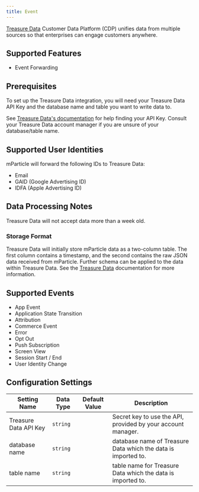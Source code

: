 ```yaml
---
title: Event
---
```


[Treasure Data](https://www.treasuredata.com/) Customer Data Platform (CDP) unifies data from multiple sources so that enterprises can engage customers anywhere.

## Supported Features

* Event Forwarding

## Prerequisites

To set up the Treasure Data integration, you will need your Treasure Data API Key and the database name and table you want to write data to.

See [Treasure Data's documentation](https://docs.treasuredata.com/articles/get-apikey) for help finding your API Key. Consult your Treasure Data account manager if you are unsure of your database/table name.

## Supported User Identities

mParticle will forward the following IDs to Treasure Data:

* Email
* GAID (Google Advertising ID)
* IDFA (Apple Advertising ID)

## Data Processing Notes

Treasure Data will not accept data more than a week old.

### Storage Format

Treasure Data will initially store mParticle data as a two-column table. The first column contains a timestamp, and the second contains the raw JSON data received from mParticle. Further schema can be applied to the data within Treasure Data. See the [Treasure Data](https://docs.treasuredata.com/articles/schema#default-schema-time-and-v) documentation for more information.

## Supported Events

* App Event
* Application State Transition
* Attribution
* Commerce Event
* Error
* Opt Out
* Push Subscription
* Screen View
* Session Start / End
* User Identity Change

## Configuration Settings

| Setting Name| Data Type | Default Value | Description |
|---|---|---|---|
| Treasure Data API Key | `string` | | Secret key to use the API, provided by your account manager. |
| database name | `string` | | database name of Treasure Data which the data is imported to. |
| table name | `string` | | table name for Treasure Data which the data is imported to. |
